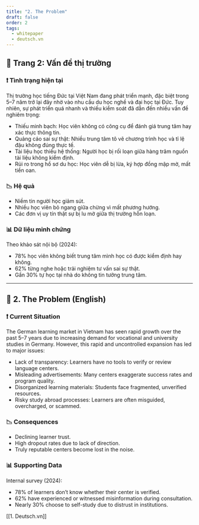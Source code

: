 ```yaml
---
title: "2. The Problem"
draft: false
order: 2
tags:
  - whitepaper
  - deutsch.vn
---
```


## 📄 Trang 2: Vấn đề thị trường

### ❗ Tình trạng hiện tại

Thị trường học tiếng Đức tại Việt Nam đang phát triển mạnh, đặc biệt trong 5–7 năm trở lại đây nhờ vào nhu cầu du học nghề và đại học tại Đức. Tuy nhiên, sự phát triển quá nhanh và thiếu kiểm soát đã dẫn đến nhiều vấn đề nghiêm trọng:

- Thiếu minh bạch: Học viên không có công cụ để đánh giá trung tâm hay xác thực thông tin.
- Quảng cáo sai sự thật: Nhiều trung tâm tô vẽ chương trình học và tỉ lệ đậu không đúng thực tế.
- Tài liệu học thiếu hệ thống: Người học bị rối loạn giữa hàng trăm nguồn tài liệu không kiểm định.
- Rủi ro trong hồ sơ du học: Học viên dễ bị lừa, ký hợp đồng mập mờ, mất tiền oan.

### 📉 Hệ quả

- Niềm tin người học giảm sút.
- Nhiều học viên bỏ ngang giữa chừng vì mất phương hướng.
- Các đơn vị uy tín thật sự bị lu mờ giữa thị trường hỗn loạn.

### 📊 Dữ liệu minh chứng

Theo khảo sát nội bộ (2024):

- 78% học viên không biết trung tâm mình học có được kiểm định hay không.
- 62% từng nghe hoặc trải nghiệm tư vấn sai sự thật.
- Gần 30% tự học tại nhà do không tin tưởng trung tâm.

---

## 📄 2. The Problem (English)

### ❗ Current Situation

The German learning market in Vietnam has seen rapid growth over the past 5–7 years due to increasing demand for vocational and university studies in Germany. However, this rapid and uncontrolled expansion has led to major issues:

- Lack of transparency: Learners have no tools to verify or review language centers.
- Misleading advertisements: Many centers exaggerate success rates and program quality.
- Disorganized learning materials: Students face fragmented, unverified resources.
- Risky study abroad processes: Learners are often misguided, overcharged, or scammed.

### 📉 Consequences

- Declining learner trust.
- High dropout rates due to lack of direction.
- Truly reputable centers become lost in the noise.

### 📊 Supporting Data

Internal survey (2024):

- 78% of learners don’t know whether their center is verified.
- 62% have experienced or witnessed misinformation during consultation.
- Nearly 30% choose to self-study due to distrust in institutions.

[[1. Deutsch.vn]]